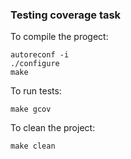 ### Testing coverage task

To compile the progect: 
```
autoreconf -i
./configure
make
```
To run tests:
```
make gcov
```

To clean the project:

```
make clean
```
